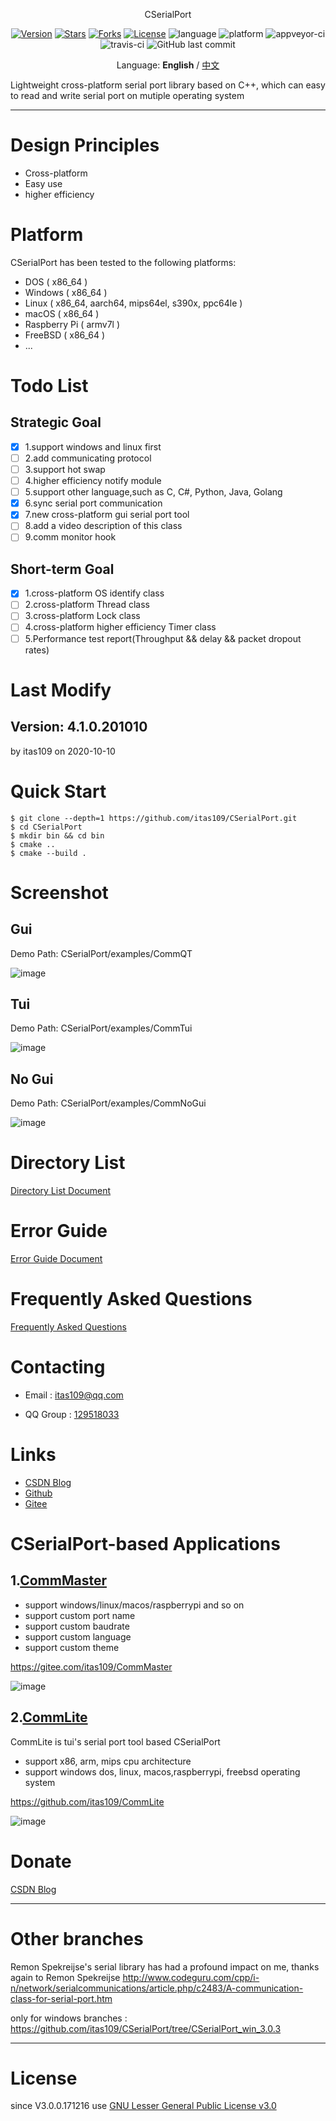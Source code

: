 <p align="center">CSerialPort</p>

<p align="center">
<a href="https://github.com/itas109/CSerialPort/releases"><img alt="Version" src="https://img.shields.io/github/release/itas109/CSerialPort"/></a>
<a href="https://github.com/itas109/CSerialPort/stargazers"><img alt="Stars" src="https://img.shields.io/github/stars/itas109/CSerialPort"/></a>
<a href="https://github.com/itas109/CSerialPort/network/members"><img alt="Forks" src="https://img.shields.io/github/forks/itas109/CSerialPort"/></a>
<a href="https://github.com/itas109/CSerialPort/blob/master/LICENSE"><img alt="License" src="https://img.shields.io/badge/License-LGPL%203.0-orange"/></a>
<img alt="language" src="https://img.shields.io/badge/language-c++-red"/>
<img alt="platform" src="https://img.shields.io/badge/platform-windows%20%7C%20linux%20%7C%20macos%20%7C%20raspberrypi%20%7C%20freebsd-lightgrey"/>
<img alt="appveyor-ci" src="https://ci.appveyor.com/api/projects/status/a4t6ddubhns561kh?svg=true"/>
<img alt="travis-ci" src="https://www.travis-ci.org/itas109/CSerialPort.svg?branch=master"/>
<img alt="GitHub last commit" src="https://img.shields.io/github/last-commit/itas109/CSerialPort">
</p>

<p align="center">
Language: <strong>English</strong> / <a href="README.md">中文</a>
</p>

Lightweight cross-platform serial port library based on C++, which can easy to read and write serial port on mutiple operating system

---

# Design Principles

* Cross-platform
* Easy use
* higher efficiency

# Platform
CSerialPort has been tested to the following platforms:

   - DOS ( x86_64 )
   - Windows ( x86_64 )
   - Linux ( x86_64, aarch64, mips64el, s390x, ppc64le )
   - macOS ( x86_64 )
   - Raspberry Pi ( armv7l )
   - FreeBSD ( x86_64 )
   - ...

# Todo List

## Strategic Goal

- [x] 1.support windows and linux first
- [ ] 2.add communicating protocol
- [ ] 3.support hot swap
- [ ] 4.higher efficiency notify module
- [ ] 5.support other language,such as C, C#, Python, Java, Golang
- [x] 6.sync serial port communication
- [X] 7.new cross-platform gui serial port tool
- [ ] 8.add a video description of this class
- [ ] 9.comm monitor hook

## Short-term Goal

- [x] 1.cross-platform OS identify class
- [ ] 2.cross-platform Thread class
- [ ] 3.cross-platform Lock class
- [ ] 4.cross-platform higher efficiency Timer class
- [ ] 5.Performance test report(Throughput && delay && packet dropout rates)

# Last Modify

## Version: 4.1.0.201010
by itas109 on 2020-10-10

# Quick Start

```
$ git clone --depth=1 https://github.com/itas109/CSerialPort.git
$ cd CSerialPort
$ mkdir bin && cd bin
$ cmake ..
$ cmake --build .
```

# Screenshot

## Gui

Demo Path: CSerialPort/examples/CommQT

![image](./pic/linux.jpg)

## Tui

Demo Path: CSerialPort/examples/CommTui

![image](./pic/linux_tui.jpg)

## No Gui

Demo Path: CSerialPort/examples/CommNoGui

![image](./pic/linux_no_gui.jpg)

# Directory List

[Directory List Document](./doc/directory_list.md)

# Error Guide

[Error Guide Document](./doc/error_guide.md)

# Frequently Asked Questions

[Frequently Asked Questions](./doc/FAQ.md)

# Contacting

* Email : itas109@qq.com

* QQ Group : [129518033](http://shang.qq.com/wpa/qunwpa?idkey=2888fa15c4513e6bfb9347052f36e437d919b2377161862948b2a49576679fc6)

# Links

* [CSDN Blog](https://blog.csdn.net/itas109)
* [Github](https://github.com/itas109/CSerialPort)
* [Gitee](https://gitee.com/itas109/CSerialPort)

# CSerialPort-based Applications
## 1.[CommMaster](https://gitee.com/itas109/CommMaster)
* support windows/linux/macos/raspberrypi and so on
* support custom port name
* support custom baudrate
* support custom language
* support custom theme

https://gitee.com/itas109/CommMaster

![image](./pic/CommMaster.png)

## 2.[CommLite](https://github.com/itas109/CommLite)

CommLite is tui's serial port tool based CSerialPort

* support x86, arm, mips cpu architecture
* support windows dos, linux, macos,raspberrypi, freebsd operating system

https://github.com/itas109/CommLite

![image](./pic/commlite.gif)

# Donate

[CSDN Blog](https://blog.csdn.net/itas109)

---
# Other branches

Remon Spekreijse's serial library has had a profound impact on me, thanks again to Remon Spekreijse
http://www.codeguru.com/cpp/i-n/network/serialcommunications/article.php/c2483/A-communication-class-for-serial-port.htm


only for windows branches : 
https://github.com/itas109/CSerialPort/tree/CSerialPort_win_3.0.3

---

# License

since V3.0.0.171216 use [GNU Lesser General Public License v3.0](LICENSE)
